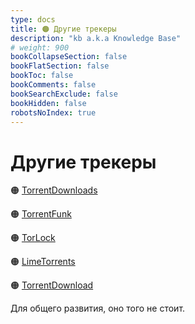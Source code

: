 ```yaml
---
type: docs
title: 🟠 Другие трекеры
description: "kb a.k.a Knowledge Base"
# weight: 900
bookCollapseSection: false
bookFlatSection: false
bookToc: false
bookComments: false
bookSearchExclude: false
bookHidden: false
robotsNoIndex: true
---
```


# Другие трекеры

🟠 [TorrentDownloads](https://www.torrentdownloads.pro/?nt)

🟠 [TorrentFunk](https://www.torrentfunk.com/?nt)

🟠 [TorLock](https://www.torlock.com/?nt)

🟠 [LimeTorrents](https://www.limetorrents.lol/?nt)

🟠 [TorrentDownload](https://www.torrentdownload.info/?nt)

Для общего развития, оно того не стоит.

